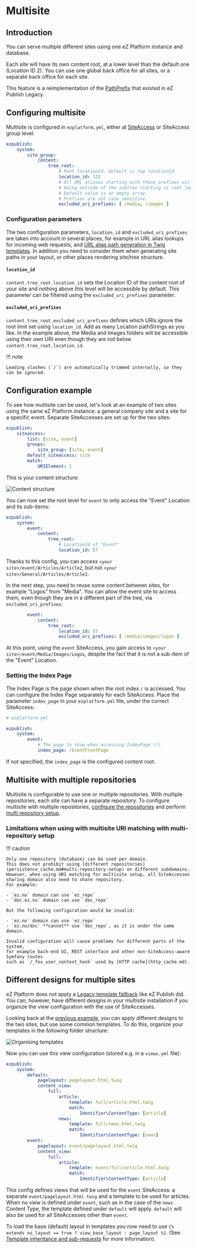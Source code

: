 # Multisite

## Introduction

You can serve multiple different sites using one eZ Platform instance and database.

Each site will have its own content root, at a lower level than the default one (Location ID 2).
You can use one global back office for all sites, or a separate back office for each site.

This feature is a reimplementation of the [PathPrefix](http://doc.ez.no/eZ-Publish/Technical-manual/4.x/Reference/Configuration-files/site.ini/SiteAccessSettings/PathPrefix) that existed in eZ Publish Legacy.

## Configuring multisite

Multisite is configured in `ezplatform.yml`, either at [SiteAccess](siteaccess.md) or SiteAccess group level:

``` yaml
ezpublish:
    system:
        site_group:
            content:
                tree_root:
                    # Root locationId. Default is top locationId
                    location_id: 123
                    # All URL aliases starting with those prefixes will be considered
                    # being outside of the subtree starting at root_location.
                    # Default value is an empty array.
                    # Prefixes are not case sensitive.
                    excluded_uri_prefixes: [ /media, /images ]
```

### Configuration parameters

The two configuration parameters, `location_id` and `excluded_uri_prefixes` are taken into account in several places,
for example in URL alias lookups for incoming web requests, and [URL alias path generation in Twig templates](templates.md#adding-links).
In addition you need to consider them when generating site paths in your layout, or other places rendering site/tree structure.

#### `location_id`

`content.tree_root.location_id` sets the Location ID of the content root of your site
and nothing above this level will be accessible by default.
This parameter can be filtered using the `excluded_uri_prefixes` parameter.

#### `excluded_uri_prefixes`

`content.tree_root.excluded_uri_prefixes` defines which URIs ignore the root limit set using `location_id`.
Add as many Location pathStrings as you like.
In the example above, the Media and Images folders will be accessible using their own URI even though they are not below `content.tree_root.location_id`.

!!! note

    Leading slashes (`/`) are automatically trimmed internally, so they can be ignored.

## Configuration example

To see how multisite can be used, let's look at an example of two sites using the same eZ Platform instance: a general company site and a site for a specific event.
Separate SiteAccesses are set up for the two sites:

``` yaml
ezpublish:
    siteaccess:
        list: [site, event]
        groups:
            site_group: [site, event]
        default_siteaccess: site
        match:
            URIElement: 1
```

This is your content structure:

![Content structure](img/config_content_structure.png "Content structure")

You can now set the root level for `event` to only access the "Event" Location and its sub-items:

``` yaml
ezpublish:
    system:
        event:
            content:
                tree_root:
                    # LocationId of "Event"
                    location_id: 57
```

Thanks to this config, you can access `<your site>/event/Articles/Article2`, but not `<your site>/General/Articles/Article1`.

In the next step, you need to reuse some content between sites, for example "Logos" from "Media".
You can allow the event site to access them, even though they are in a different part of the tree, via `excluded_uri_prefixes`:

``` yaml
        event:
            content:
                tree_root:
                    location_id: 57
                    excluded_uri_prefixes: [ /media/images/logos ]
```

At this point, using the `event` SiteAccess, you gain access to `<your site>/event/Media/Images/Logos`,
despite the fact that it is not a sub-item of the "Event" Location.

### Setting the Index Page

The Index Page is the page shown when the root index `/` is accessed.
You can configure the Index Page separately for each SiteAccess. Place the parameter `index_page` in your `ezplatform.yml` file, under the correct SiteAccess:

``` yaml
# ezplatform.yml

ezpublish:
    system:
        event:
            # The page to show when accessing IndexPage (/)
            index_page: /EventFrontPage
```

If not specified, the `index_page` is the configured content root.

## Multisite with multiple repositories

Multisite is configurable to use one or multiple repositories.
With multiple repositories, each site can have a separate repository.
To configure multisite with multiple repositories, [configure the repositories](https://doc.ezplatform.com/en/latest/guide/config_repository/) and perform [multi repository setup](https://doc.ezplatform.com/en/latest/guide/persistence_cache/#multi-repository-setup).

### Limitations when using with multisite URI matching with multi-repository setup

!!! caution

    Only one repository (database) can be used per domain.
    This does not prohibit using [different repositories](persistence_cache.md#multi-repository-setup) on different subdomains.
    However, when using URI matching for multisite setup, all SiteAccesses sharing domain also need to share repository.
    For example:

    - `ez.no` domain can use `ez_repo`
    - `doc.ez.no` domain can use `doc_repo`

    But the following configuration would be invalid:

    - `ez.no` domain can use `ez_repo`
    - `ez.no/doc` **cannot** use `doc_repo`, as it is under the same domain.

    Invalid configuration will cause problems for different parts of the system,
    for example back-end UI, REST interface and other non-SiteAccess-aware Symfony routes
    such as `/_fos_user_context_hash` used by [HTTP cache](http_cache.md).

## Different designs for multiple sites

eZ Platform does not apply a [Legacy template fallback](https://doc.ez.no/display/EZP/Legacy+template+fallback) like eZ Publish did.
You can, however, have different designs in your multisite installation if you organize the view configuration with the use of SiteAccesses.

Looking back at the [previous example](#configuration-example), you can apply different designs to the two sites, but use some common templates.
To do this, organize your templates in the following folder structure:

![Organising templates](img/organising_templates.png "Organising templates")

Now you can use this view configuration (stored e.g. in a `views.yml` file):

``` yaml
ezpublish:
    system:
        default:
            pagelayout: pagelayout.html.twig
            content_view:
                full:
                    article:
                        template: full/article.html.twig
                        match:
                            Identifier\ContentType: [article]
                    news:
                        template: full/news.html.twig
                        match:
                            Identifier\ContentType: [news]
        event:
            pagelayout: event/pagelayout.html.twig
            content_view:
                full:
                    article:
                        template: event/full/article.html.twig
                        match:
                            Identifier\ContentType: [article]
```

This config defines views that will be used for the `event` SiteAccess:
a separate `event/pagelayout.html.twig` and a template to be used for articles.
When no view is defined under `event`, such as in the case of the `news` Content Type,
the template defined under `default` will apply. `default` will also be used for all SiteAccesses other than `event`.

To load the base (default) layout in templates you now need to use `{% extends no_layout == true ? view_base_layout : page_layout %}`.
(See [Template inheritance and sub-requests](content_rendering.md#template-inheritance-and-sub-requests) for more information).
